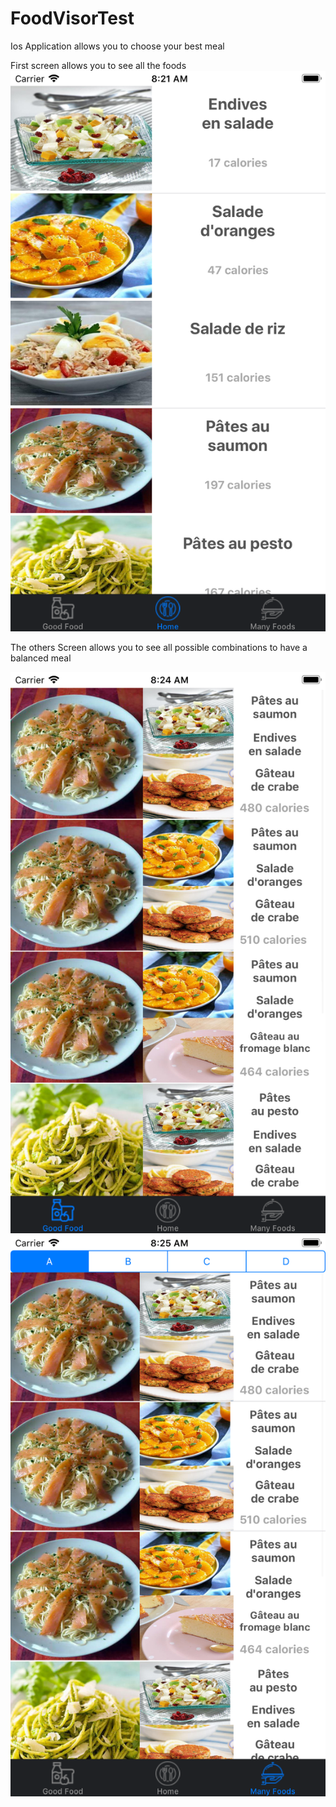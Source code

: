 # FoodVisorTest
Ios Application allows you to choose your best meal

First screen allows you to see all the foods
![alt text](https://github.com/elnizar/FoodVisor/blob/master/ScreenShot/Simulator%20Screen%20Shot%20-%20iPhone%208%20Plus%20-%202019-01-18%20at%2008.22.11.png)

The others Screen allows you to see all possible combinations to have a balanced meal

![alt text](https://github.com/elnizar/FoodVisor/blob/master/ScreenShot/Simulator%20Screen%20Shot%20-%20iPhone%208%20Plus%20-%202019-01-18%20at%2008.24.54.png)
![alt text](https://github.com/elnizar/FoodVisor/blob/master/ScreenShot/Simulator%20Screen%20Shot%20-%20iPhone%208%20Plus%20-%202019-01-18%20at%2008.25.09.png)
